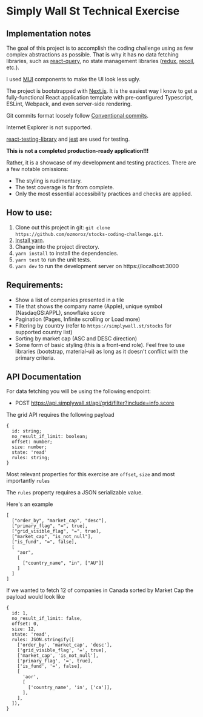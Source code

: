 # Simply Wall St Technical Exercise

## Implementation notes

The goal of this project is to accomplish the coding challenge using as few complex abstractions as possible.
That is why it has no data fetching libraries, such as [react-query](https://react-query.tanstack.com/),
no state management libraries ([redux](https://redux.js.org/), [recoil](https://recoiljs.org/), etc.).

I used [MUI](https://mui.com/) components to make the UI look less ugly.

The project is bootstrapped with [Next.js](https://nextjs.org/). It is the easiest way I know to get a fully-functional
React application template with pre-configured Typescript, ESLint, Webpack, and even server-side rendering.

Git commits format loosely follow [Conventional commits](https://www.conventionalcommits.org/en/v1.0.0/).

Internet Explorer is not supported.

[react-testing-library](https://testing-library.com/docs/react-testing-library/intro/) and [jest](https://jestjs.io/) are used for testing.

**This is not a completed production-ready application!!!**

Rather, it is a showcase of my development and testing practices. There are a few notable omissions:

- The styling is rudimentary.
- The test coverage is far from complete.
- Only the most essential accessibility practices and checks are applied.

## How to use:

1. Clone out this project in git: `git clone https://github.com/ozmoroz/stocks-coding-challenge.git`.
2. [Install yarn](https://yarnpkg.com/getting-started/install).
3. Change into the project directory.
4. `yarn install` to install the dependencies.
5. `yarn test` to run the unit tests.
6. `yarn dev` to run the development server on https://localhost:3000

## Requirements:

- Show a list of companies presented in a tile
- Tile that shows the company name (Apple), unique symbol (NasdaqGS:APPL), snowflake score
- Pagination (Pages, Infinite scrolling or Load more)
- Filtering by country (refer to `https://simplywall.st/stocks` for supported country list)
- Sorting by market cap (ASC and DESC direction)
- Some form of basic styling (this is a front-end role). Feel free to use libraries (bootstrap, material-ui) as long as it doesn't conflict with the primary criteria.

## API Documentation

For data fetching you will be using the following endpoint:

- POST https://api.simplywall.st/api/grid/filter?include=info,score

The grid API requires the following payload

```
{
  id: string;
  no_result_if_limit: boolean;
  offset: number;
  size: number;
  state: 'read'
  rules: string;
}
```

Most relevant properties for this exercise are `offset`, `size` and most importantly `rules`

The `rules` property requires a JSON serializable value.

Here's an example

```
[
  ["order_by", "market_cap", "desc"],
  ["primary_flag", "=", true],
  ["grid_visible_flag", "=", true],
  ["market_cap", "is_not_null"],
  ["is_fund", "=", false],
  [
    "aor",
    [
      ["country_name", "in", ["AU"]]
    ]
  ]
]
```

If we wanted to fetch 12 of companies in Canada sorted by Market Cap the payload would look like

```
{
  id: 1,
  no_result_if_limit: false,
  offset: 0,
  size: 12,
  state: 'read',
  rules: JSON.stringify([
    ['order_by', 'market_cap', 'desc'],
    ['grid_visible_flag', '=', true],
    ['market_cap', 'is_not_null'],
    ['primary_flag', '=', true],
    ['is_fund', '=', false],
    [
      'aor',
      [
        ['country_name', 'in', ['ca']],
      ],
    ],
  ]),
}
```
